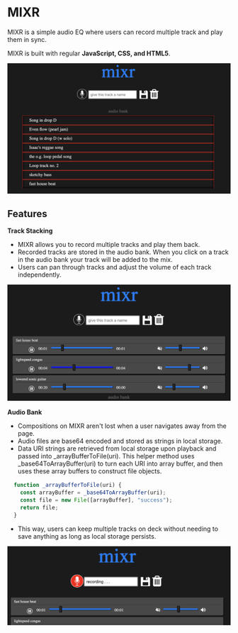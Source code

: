 # MIXR

MIXR is a simple audio EQ where users can record multiple track and play them in sync.

MIXR is built with regular **JavaScript, CSS, and HTML5**.

![Home Page](./screenshots/home.png)

## Features

   **Track Stacking**
   
- MIXR allows you to record multiple tracks and play them back. 
- Recorded tracks are stored in the audio bank. When you click on a track in the audio bank your track will be added to the mix.
- Users can pan through tracks and adjust the volume of each track independently.

![Mix](./screenshots/mix.png)

   **Audio Bank**
   
- Compositions on MIXR aren't lost when a user navigates away from the page. 
- Audio files are base64 encoded and stored as strings in local storage.
- Data URI strings are retrieved from local storage upon playback and passed into _arrayBufferToFile(uri).
This helper method uses _base64ToArrayBuffer(uri) to turn each URI into array buffer, and then uses these array buffers to construct file objects.
``` javascript
  function _arrayBufferToFile(uri) {
    const arrayBuffer = _base64ToArrayBuffer(uri);
    const file = new File([arrayBuffer], "success");
    return file;
  }
```
- This way, users can keep multiple tracks on deck without needing to save anything as long as local storage persists. 

![Mix](./screenshots/record.png)
